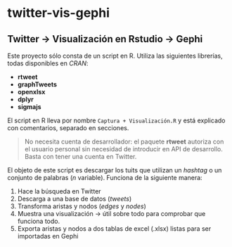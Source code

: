 # twitter-vis-gephi
## Twitter -> Visualización en Rstudio -> Gephi

Este proyecto sólo consta de un script en R.
Utiliza las siguientes librerías, todas disponibles en *CRAN*:
- **rtweet**
- **graphTweets**
- **openxlsx**
- **dplyr**
- **sigmajs**

El script en R lleva por nombre `Captura + Visualización.R` y está explicado con comentarios, separado en secciones.
> No necesita cuenta de desarrollador: el paquete **rtweet** autoriza con el usuario personal sin necesidad de introducir en API de desarrollo. Basta con tener una cuenta en Twitter.

El objeto de este script es descargar los tuits que utilizan un *hashtag* o un conjunto de palabras (*n* variable). 
Funciona de la siguiente manera:
1. Hace la búsqueda en Twitter
2. Descarga a una base de datos (*tweets*)
3. Transforma aristas y nodos (*edges* y *nodes*)
5. Muestra una visualización -> útil sobre todo para comprobar que funciona todo.
6. Exporta aristas y nodos a dos tablas de excel (.xlsx) listas para ser importadas en Gephi




